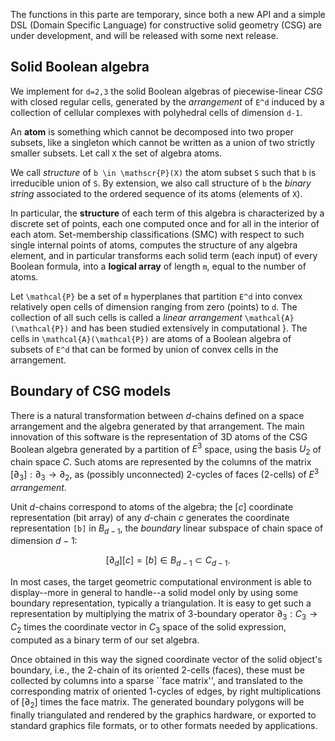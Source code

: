 The functions in this parte are temporary, since both a new API and a simple DSL (Domain Specific Language) for constructive solid geometry (CSG) are under development, and will be released with some next release.

## Solid Boolean algebra

We implement for ``d=2,3`` the solid Boolean algebras of piecewise-linear *CSG* with closed regular cells, generated by the *arrangement* of ``E^d``  induced by a collection of cellular complexes with polyhedral cells of dimension ``d-1``. 

An **atom** is something which cannot be decomposed into two proper subsets, like a singleton which cannot be written as a union of two strictly smaller subsets. Let call ``X`` the set of algebra atoms.

We call *structure* of  ``b \in \mathscr{P}(X)``  the atom subset ``S`` such that ``b`` is irreducible union of ``S``. By extension, we also call structure of ``b`` the *binary string* associated to the ordered sequence of its atoms (elements of ``X``).

In particular, the **structure** of each term of this algebra is characterized by a discrete set of points, each one computed once and for all in the interior of each atom. Set-membership classifications (SMC) with respect to such single internal points of atoms, computes the structure of any algebra element, and in particular transforms each solid term (each input) of every Boolean formula, into a **logical array** of length ``m``, equal to the number of atoms.

Let ``\mathcal{P}`` be a set of ``m`` hyperplanes that partition ``E^d`` into convex relatively open cells of dimension ranging from zero (points) to ``d``. The collection of all such cells is called a *linear arrangement* ``\mathcal{A}(\mathcal{P})`` and has been studied extensively in computational }. The cells in ``\mathcal{A}(\mathcal{P})`` are atoms of a Boolean algebra of subsets of ``E^d`` that can be formed by union of convex cells in the arrangement.

## Boundary of CSG models

There is a natural transformation between $d$-chains defined on a space arrangement and the algebra generated by that arrangement. 
The main innovation of this software is the representation of 3D atoms of the CSG Boolean algebra generated by a partition of $E^3$ space, using the basis $U_2$ of chain space $C$.
Such atoms are represented by the columns of the matrix $[\partial_3] : \partial_3 \to \partial_2$, as (possibly unconnected) 2-cycles of faces (2-cells) of $E^3$ *arrangement*. 

Unit $d$-chains correspond to atoms of the algebra; the $[c]$ coordinate representation (bit array) of any $d$-chain $c$ generates the  coordinate representation ``[b]`` in $B_{d-1}$, the *boundary* linear subspace of chain space of dimension $d-1$: 

```math
[\partial_d][c] = [b] \in B_{d-1} \subset C_{d-1}.
```

In most cases, the target geometric computational environment is able to display--more in general to handle--a solid model only by using some boundary
representation, typically a triangulation. It is easy to get such a representation by multiplying the matrix of  3-boundary operator $\partial_3: C_3\to C_2$ times the coordinate vector in $C_3$ space of the solid expression, computed as a binary term of our set algebra. 

Once obtained in this way the signed coordinate vector of the solid object's boundary, i.e., the 2-chain of its oriented 2-cells (faces), these must be collected by columns into a sparse ``face matrix'', and translated to the corresponding matrix of oriented 1-cycles of edges, by right multiplications of $[\partial_2]$ times the face matrix. The generated boundary polygons will be finally triangulated and rendered by the graphics hardware, or exported to standard graphics file formats, or to other formats needed by applications.

